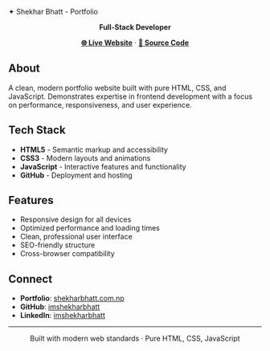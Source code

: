 ✦ Shekhar Bhatt - Portfolio

<div align="center">

**Full-Stack Developer**

[**🌐 Live Website**](https://www.shekharbhatt.com.np) · [**📂 Source Code**](https://github.com/imshekharbhatt/MyPortfolio)

</div>

## About

A clean, modern portfolio website built with pure HTML, CSS, and JavaScript. Demonstrates expertise in frontend development with a focus on performance, responsiveness, and user experience.

## Tech Stack

- **HTML5** - Semantic markup and accessibility
- **CSS3** - Modern layouts and animations  
- **JavaScript** - Interactive features and functionality
- **GitHub** - Deployment and hosting

## Features

- Responsive design for all devices
- Optimized performance and loading times
- Clean, professional user interface
- SEO-friendly structure
- Cross-browser compatibility

## Connect

- **Portfolio**: [shekharbhatt.com.np](https://www.shekharbhatt.com.np)
- **GitHub**: [imshekharbhatt](https://github.com/imshekharbhatt)
- **LinkedIn**: [imshekharbhatt](https://linkedin.com/in/imshekharbhatt)

---

<div align="center">

Built with modern web standards · Pure HTML, CSS, JavaScript

</div>
